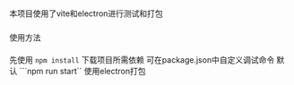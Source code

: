 ##
本项目使用了vite和electron进行测试和打包
###
使用方法
####
先使用
`npm install`
下载项目所需依赖
可在package.json中自定义调试命令
默认
```npm run start``
使用electron打包

